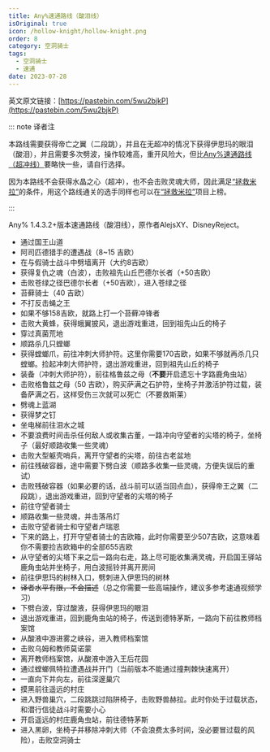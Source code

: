 ```yaml
---
title: Any%速通路线（酸泪线）
isOriginal: true
icon: /hollow-knight/hollow-knight.png
order: 8
category: 空洞骑士
tags:
  - 空洞骑士
  - 速通
date: 2023-07-28
---
```


<!-- more -->

英文原文链接：[https://pastebin.com/5wu2bjkP](https://pastebin.com/5wu2bjkP)

::: note 译者注

本路线需要获得帝亡之翼（二段跳），并且在无超冲的情况下获得伊思玛的眼泪（酸泪），并且需要多次劈波，操作较难高，重开风险大，但比[Any%速通路线（超冲线）](any.md)要略快一些，请自行选择。

因为本路线不会获得水晶之心（超冲），也不会击败灵魂大师，因此满足[“拯救米拉”](https://www.speedrun.com/zh-CN/hkmemes?h=Save_Myla-1.4.3.2_NMG&x=824n6mgk-wlewrr4l.gq7pm4nq)的条件，用这个路线通关的选手同样也可以在[“拯救米拉”](https://www.speedrun.com/zh-CN/hkmemes?h=Save_Myla-1.4.3.2_NMG&x=824n6mgk-wlewrr4l.gq7pm4nq)项目上榜。

:::

Any% 1.4.3.2+版本速通路线（酸泪线），原作者AlejsXY、DisneyReject。
- 通过国王山道
- 阿司匹德猎手的遭遇战（8~15 吉欧）
- 在与假骑士战斗中劈墙离开（大约8吉欧）
- 获得复仇之魂（白波），击败祖先山丘巴德尔长者（+50吉欧）
- 击败苍绿之径巴德尔长者（+50吉欧），进入苍绿之径
- 苔藓骑士（40 吉欧）
- 不打反击蝇之王
- 如果不够158吉欧，就路上打一个苔藓冲锋者
- 击败大黄蜂，获得蛾翼披风，退出游戏重进，回到祖先山丘的椅子
- 穿过真菌荒地
- 顺路杀几只螳螂
- 获得螳螂爪，前往冲刺大师护符。这里你需要170吉欧，如果不够就再杀几只螳螂。捡起冲刺大师护符，退出游戏重进，回到祖先山丘的椅子
- 装备（冲刺大师护符），前往格鲁兹之母（**不要**开启遗忘十字路鹿角虫站）
- 击败格鲁兹之母（50 吉欧），购买萨满之石护符，坐椅子并激活护符过载，装备萨满之石，这样受伤三次就可以死亡（不要救斯莱）
- 劈魂上蓝湖
- 获得梦之钉
- 坐电梯前往泪水之城
- 不要浪费时间击杀任何敌人或收集古董，一路冲向守望者的尖塔的椅子，坐椅子（最好顺路收集一些灵魂）
- 击败大型躯壳哨兵，离开守望者的尖塔，前往古老盆地
- 前往残破容器，途中需要下劈白波（顺路多收集一些灵魂，方便失误后的重试）
- 击败残破容器（如果必要的话，战斗前可以适当回点血），获得帝王之翼（二段跳），退出游戏重进，回到守望者的尖塔的椅子
- 前往守望者骑士
- 顺路收集一些灵魂，并击落吊灯
- 击败守望者骑士和守望者卢瑞恩
- 下来的路上，打开守望者骑士的吉欧箱，此时你需要至少507吉欧，这意味着你不需要捡吉欧箱中的全部655吉欧
- 从守望者的尖塔下来之后一路向右走，路上尽可能收集满灵魂，开启国王驿站鹿角虫站并坐椅子，用白波摇铃并离开房间
- 前往伊思玛的树林入口，劈刺进入伊思玛的树林
- ~~译者水平有限，不会描述~~（总之你需要一些高端操作，建议多参考速通视频学习）
- 下劈白波，穿过酸液，获得伊思玛的眼泪
- 退出游戏重进，回到鹿角虫站的椅子，传送到德特茅斯，一路向下前往教师档案馆
- 从酸液中游进雾之峡谷，进入教师档案馆
- 击败乌姆和教师莫诺蒙
- 离开教师档案馆，从酸液中游入王后花园
- 通过螳螂佩特拉遭遇战并开门（当前版本不能通过撞荆棘快速离开）
- 一直向下并向左，前往深邃巢穴
- 摸黑前往遥远的村庄
- 进入野兽巢穴，二段跳跳过陷阱椅子，击败野兽赫拉。此时你处于过载状态，和潜行信徒战斗时需要小心
- 开启遥远的村庄鹿角虫站，前往德特茅斯
- 进入黑卵，坐椅子并移除冲刺大师（不会浪费太多时间，没必要冒过载的风险），击败空洞骑士